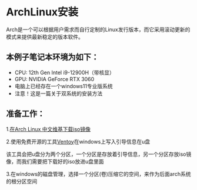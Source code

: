 # ArchLinux安装

Arch是一个可以根据用户需求而自行定制的Linux发行版本，而它采用滚动更新的模式来提供最新稳定的版本软件。

## 本例子笔记本环境为如下：
- CPU: 12th Gen Intel i9-12900H（带核显）
- GPU: NVIDIA GeForce RTX 3060
- 电脑上已经存在一个windows11专业版系统
- 注意！这是一篇关于双系统的安装方法

## 准备工作：
  1.[在Arch Linux 中文维基下载iso镜像](https://archlinux.org/download/)  
  
  2.使用免费开源的工具[Ventoy](https://github.com/ventoy/Ventoy/releases)在windows上写入引导信息在u盘  
  
  该工具会把u盘分为两个分区，一个分区是存放着引导信息，另一个分区存放iso镜像，而我们需要把下载好的iso放进u盘里面  

  3.在windows的磁盘管理，选择一个分区(卷)压缩它的空间，来作为后面arch系统的根分区空间
